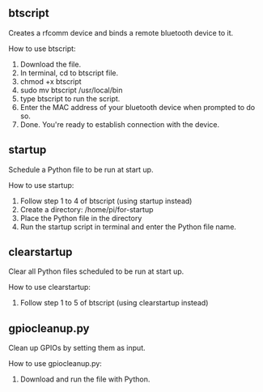 btscript
--------
Creates a rfcomm device and binds a remote bluetooth device to it.

How to use btscript:

1. Download the file.
2. In terminal, cd to btscript file.
3. chmod +x btscript
4. sudo mv btscript /usr/local/bin
5. type btscript to run the script.
6. Enter the MAC address of your bluetooth device when prompted to do so.
7. Done. You're ready to establish connection with the device.

startup
-------
Schedule a Python file to be run at start up.

How to use startup:

1. Follow step 1 to 4 of btscript (using startup instead)
2. Create a directory: /home/pi/for-startup
3. Place the Python file in the directory
4. Run the startup script in terminal and enter the Python file name.

clearstartup
------------
Clear all Python files scheduled to be run at start up.

How to use clearstartup:

1. Follow step 1 to 5 of btscript (using clearstartup instead)

gpiocleanup.py
------------
Clean up GPIOs by setting them as input.

How to use gpiocleanup.py:

1. Download and run the file with Python.

